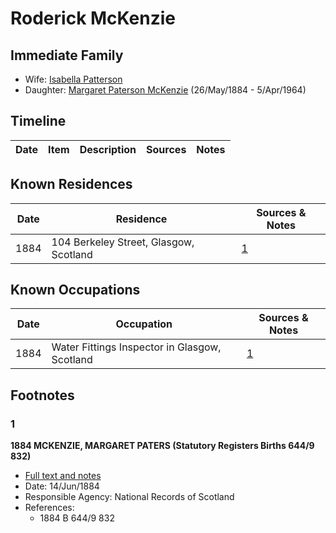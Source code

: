 ﻿---
layout: person
subject_key: i76793596
permalink: /people/i76793596
---

# Roderick McKenzie

## Immediate Family

* Wife: [Isabella Patterson](./@24882788@-isabella-patterson-b-d.md)
* Daughter: [Margaret Paterson McKenzie](./@88610293@-margaret-paterson-mckenzie-b1884-5-26-d1964-4-5.md) (26/May/1884 - 5/Apr/1964)

## Timeline

Date | Item | Description | Sources | Notes
---|---|---|---|---

## Known Residences

Date | Residence | Sources & Notes
---|---|---
1884 | 104 Berkeley Street, Glasgow, Scotland | [1](#1)

## Known Occupations

Date | Occupation | Sources & Notes
---|---|---
1884 | Water Fittings Inspector in Glasgow, Scotland | [1](#1)

## Footnotes

### 1

**1884 MCKENZIE, MARGARET PATERS (Statutory Registers Births 644/9 832)**

* [Full text and notes](../sources/@45499690@-1884-mckenzie,-margaret-paters-statutory-registers-births-644-9-832-.md)
* Date: 14/Jun/1884
* Responsible Agency: National Records of Scotland
* References: 
  * 1884 B 644/9 832

